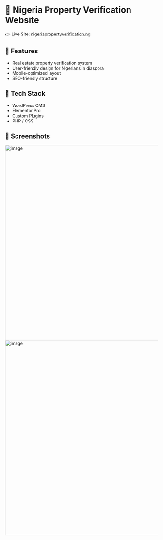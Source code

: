 # 🏡 Nigeria Property Verification Website  

👉 Live Site: [nigeriapropertyverification.ng](http://nigeriapropertyverification.ng)  

## 🔹 Features
- Real estate property verification system  
- User-friendly design for Nigerians in diaspora  
- Mobile-optimized layout  
- SEO-friendly structure  

## 🔹 Tech Stack
- WordPress CMS  
- Elementor Pro  
- Custom Plugins  
- PHP / CSS  

## 🔹 Screenshots
<img width="1358" height="642" alt="image" src="https://github.com/user-attachments/assets/33b31b2c-3120-426a-8186-228e1fded864" />
<img width="1358" height="642" alt="image" src="https://github.com/user-attachments/assets/de5c0ba5-de94-4f57-b3a4-e8f1c5e262a5" />
